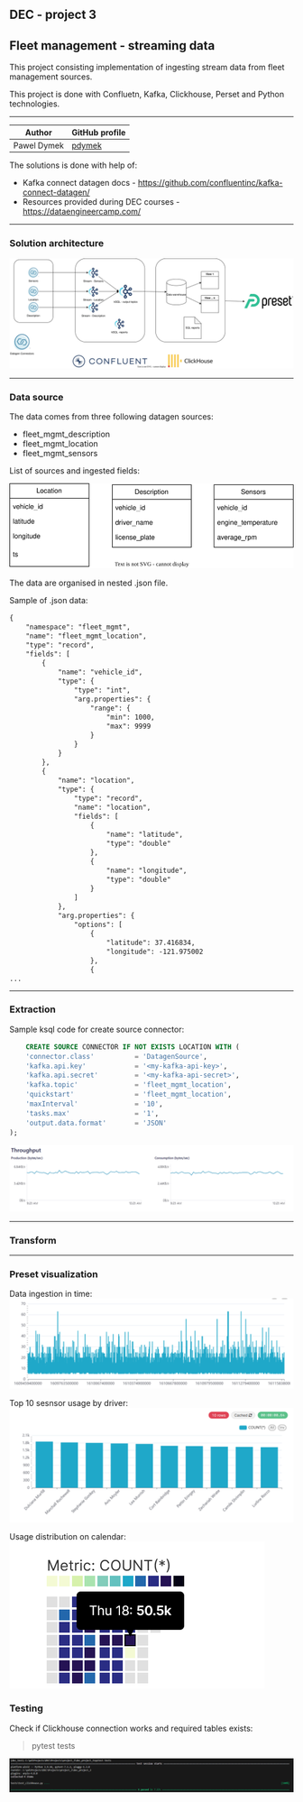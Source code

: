 ## DEC - project 3
## Fleet management - streaming data


This project consisting implementation of ingesting stream data from fleet management sources.

This project is done with Confluetn, Kafka, Clickhouse, Perset and Python technologies.

---

| Author          | GitHub profile |
| ---           | --- |
|Pawel Dymek    | [pdymek](https://github.com/pdymek)|


The solutions is done with help of:
- Kafka connect datagen docs - https://github.com/confluentinc/kafka-connect-datagen/
- Resources provided during DEC courses - https://dataengineercamp.com/

---
### Solution architecture
![project-architecture](/doc/project_architecture.drawio.svg)

---
### Data source

The data comes from three following datagen sources:
- fleet_mgmt_description
- fleet_mgmt_location
- fleet_mgmt_sensors


List of sources and ingested fields:

![data-schema](/doc/datagen_sources.drawio.svg)



The data are organised in nested .json file.

Sample of .json data:

```
{
    "namespace": "fleet_mgmt",
    "name": "fleet_mgmt_location",
    "type": "record",
    "fields": [
        {
            "name": "vehicle_id",
            "type": {
                "type": "int",
                "arg.properties": {
                    "range": {
                        "min": 1000,
                        "max": 9999
                    }
                }
            }
        },
        {
            "name": "location",
            "type": {
                "type": "record",
                "name": "location",
                "fields": [
                    {
                        "name": "latitude",
                        "type": "double"
                    },
                    {
                        "name": "longitude",
                        "type": "double"
                    }
                ]
            },
            "arg.properties": {
                "options": [
                    {
                        "latitude": 37.416834,
                        "longitude": -121.975002
                    },
                    {
...
```
---
### Extraction

Sample ksql code for create source connector:

```sql
    CREATE SOURCE CONNECTOR IF NOT EXISTS LOCATION WITH (
    'connector.class'          = 'DatagenSource',
    'kafka.api.key'            = '<my-kafka-api-key>',
    'kafka.api.secret'         = '<my-kafka-api-secret>',
    'kafka.topic'              = 'fleet_mgmt_location',
    'quickstart'               = 'fleet_mgmt_location',
    'maxInterval'              = '10',
    'tasks.max'                = '1',
    'output.data.format'       = 'JSON'
);
```







![data-throughtput](/doc/data_throughtput.png)


---
### Transform


---
### Preset visualization

Data ingestion in time:
![data-ingestion-in-time](/doc/data_ingestion_in_time.png)

Top 10 sesnsor usage by driver:
![top10-sensor-read-by-driver](/doc/top10_sensor_read_by_driver.png)

Usage distribution on calendar:
![calendar-report](/doc//calendar_report.png)

### Testing

Check if Clickhouse connection works and required tables exists:
> pytest tests

![pytest](/doc/pytest.png)



